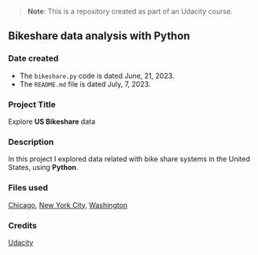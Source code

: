 >**Note**: This is a repository created as part of an Udacity course. 

## Bikeshare data analysis with Python

### Date created

* The `bikeshare.py` code is dated June, 21, 2023.
* The `README.md` file is dated July, 7, 2023.

### Project Title
Explore **US Bikeshare** data

### Description
In this project I explored data related with bike share systems in the United States, using **Python**.

### Files used
[Chicago](https://divvybikes.com/system-data), [New York City](https://citibikenyc.com/system-data), [Washington](https://capitalbikeshare.com/system-data)

### Credits
[Udacity](https://www.udacity.com/course/programming-for-data-science-nanodegree--nd104)
